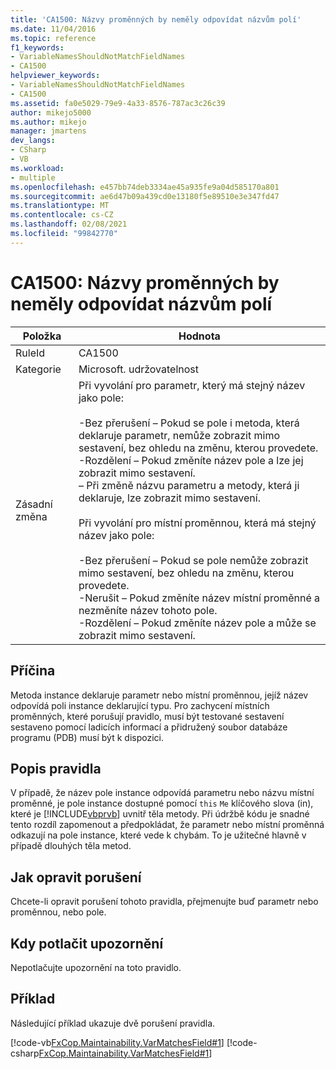 ```yaml
---
title: 'CA1500: Názvy proměnných by neměly odpovídat názvům polí'
ms.date: 11/04/2016
ms.topic: reference
f1_keywords:
- VariableNamesShouldNotMatchFieldNames
- CA1500
helpviewer_keywords:
- VariableNamesShouldNotMatchFieldNames
- CA1500
ms.assetid: fa0e5029-79e9-4a33-8576-787ac3c26c39
author: mikejo5000
ms.author: mikejo
manager: jmartens
dev_langs:
- CSharp
- VB
ms.workload:
- multiple
ms.openlocfilehash: e457bb74deb3334ae45a935fe9a04d585170a801
ms.sourcegitcommit: ae6d47b09a439cd0e13180f5e89510e3e347fd47
ms.translationtype: MT
ms.contentlocale: cs-CZ
ms.lasthandoff: 02/08/2021
ms.locfileid: "99842770"
---
```

# <a name="ca1500-variable-names-should-not-match-field-names"></a>CA1500: Názvy proměnných by neměly odpovídat názvům polí

|Položka|Hodnota|
|-|-|
|RuleId|CA1500|
|Kategorie|Microsoft. udržovatelnost|
|Zásadní změna|Při vyvolání pro parametr, který má stejný název jako pole:<br /><br /> -Bez přerušení – Pokud se pole i metoda, která deklaruje parametr, nemůže zobrazit mimo sestavení, bez ohledu na změnu, kterou provedete.<br />-Rozdělení – Pokud změníte název pole a lze jej zobrazit mimo sestavení.<br />– Při změně názvu parametru a metody, která ji deklaruje, lze zobrazit mimo sestavení.<br /><br /> Při vyvolání pro místní proměnnou, která má stejný název jako pole:<br /><br /> -Bez přerušení – Pokud se pole nemůže zobrazit mimo sestavení, bez ohledu na změnu, kterou provedete.<br />-Nerušit – Pokud změníte název místní proměnné a nezměníte název tohoto pole.<br />-Rozdělení – Pokud změníte název pole a může se zobrazit mimo sestavení.|

## <a name="cause"></a>Příčina

Metoda instance deklaruje parametr nebo místní proměnnou, jejíž název odpovídá poli instance deklarující typu. Pro zachycení místních proměnných, které porušují pravidlo, musí být testované sestavení sestaveno pomocí ladicích informací a přidružený soubor databáze programu (PDB) musí být k dispozici.

## <a name="rule-description"></a>Popis pravidla

V případě, že název pole instance odpovídá parametru nebo názvu místní proměnné, je pole instance dostupné pomocí `this` `Me` klíčového slova (in), které je [!INCLUDE[vbprvb](../code-quality/includes/vbprvb_md.md)] uvnitř těla metody. Při údržbě kódu je snadné tento rozdíl zapomenout a předpokládat, že parametr nebo místní proměnná odkazují na pole instance, které vede k chybám. To je užitečné hlavně v případě dlouhých těla metod.

## <a name="how-to-fix-violations"></a>Jak opravit porušení

Chcete-li opravit porušení tohoto pravidla, přejmenujte buď parametr nebo proměnnou, nebo pole.

## <a name="when-to-suppress-warnings"></a>Kdy potlačit upozornění

Nepotlačujte upozornění na toto pravidlo.

## <a name="example"></a>Příklad

Následující příklad ukazuje dvě porušení pravidla.

[!code-vb[FxCop.Maintainability.VarMatchesField#1](../code-quality/codesnippet/VisualBasic/ca1500-variable-names-should-not-match-field-names_1.vb)]
[!code-csharp[FxCop.Maintainability.VarMatchesField#1](../code-quality/codesnippet/CSharp/ca1500-variable-names-should-not-match-field-names_1.cs)]

